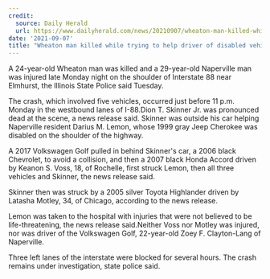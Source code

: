 ```yaml
---
credit:
  source: Daily Herald
  url: https://www.dailyherald.com/news/20210907/wheaton-man-killed-while-trying-to-help-driver-of-disabled-vehicle-on-i-88
date: '2021-09-07'
title: "Wheaton man killed while trying to help driver of disabled vehicle on I-88"
---
```

A 24-year-old Wheaton man was killed and a 29-year-old Naperville man was injured late Monday night on the shoulder of Interstate 88 near Elmhurst, the Illinois State Police said Tuesday.

The crash, which involved five vehicles, occurred just before 11 p.m. Monday in the westbound lanes of I-88.Dion T. Skinner Jr. was pronounced dead at the scene, a news release said. Skinner was outside his car helping Naperville resident Darius M. Lemon, whose 1999 gray Jeep Cherokee was disabled on the shoulder of the highway.

A 2017 Volkswagen Golf pulled in behind Skinner's car, a 2006 black Chevrolet, to avoid a collision, and then a 2007 black Honda Accord driven by Keanon S. Voss, 18, of Rochelle, first struck Lemon, then all three vehicles and Skinner, the news release said.

Skinner then was struck by a 2005 silver Toyota Highlander driven by Latasha Motley, 34, of Chicago, according to the news release.

Lemon was taken to the hospital with injuries that were not believed to be life-threatening, the news release said.Neither Voss nor Motley was injured, nor was driver of the Volkswagen Golf, 22-year-old Zoey F. Clayton-Lang of Naperville.

Three left lanes of the interstate were blocked for several hours. The crash remains under investigation, state police said.
